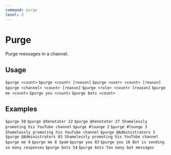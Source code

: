 ```yaml
---
command: purge
level: 2
---
```


# Purge

Purge messages in a channel.

## Usage

`$purge <count>`
`$purge <count> [reason]`
`$purge <user> <count> [reason]`
`$purge <channel> <count> [reason]`
`$purge <role> <count> [reason]`
`$purge me <count>`
`$purge you <count>`
`$purge bots <count>`

## Examples

`$purge 50`
`$purge @Xenotater 22`
`$purge @Xenotater 27 Shamelessly promoting his YouTube channel`
`$purge #lounge 2`
`$purge #lounge 3 Shamelessly promoting his YouTube channel`
`$purge @Administrators 3`
`$purge @Administrators 83 Shamelessly promoting his YouTube channel`
`$purge me 8`
`$purge me 8 Spam`
`$purge you 83`
`$purge you 18 Bot is sending so many responses`
`$purge bots 54`
`$purge bots Too many bot messages`